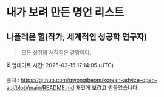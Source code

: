 # 내가 보려 만든 명언 리스트

##  나폴레온 힐(작가, 세계적인 성공학 연구자)
> 모든 성취의 시작점은 갈망이다.


⏳ 업데이트 시간: 2025-03-15 17:14:05 (UTC)

출처 : https://github.com/gwongibeom/korean-advice-open-api/blob/main/README.md
재밌게 보려고 만들었습니다.
